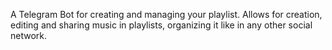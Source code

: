 A Telegram Bot for creating and managing your playlist. Allows for creation, editing and sharing music in playlists, organizing it like in any other social network.

